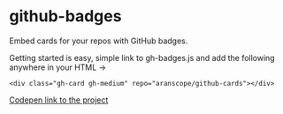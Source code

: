 # github-badges
Embed cards for your repos with GitHub badges.

Getting started is easy, simple link to gh-badges.js and add the following anywhere in your HTML ->
```
<div class="gh-card gh-medium" repo="aranscope/github-cards"></div>
```
[Codepen link to the project](https://codepen.io/aranscope/pen/RZazrK)
